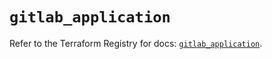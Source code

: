 # `gitlab_application`

Refer to the Terraform Registry for docs: [`gitlab_application`](https://registry.terraform.io/providers/gitlabhq/gitlab/17.6.1/docs/resources/application).
